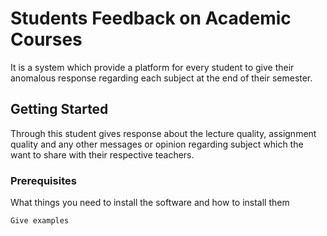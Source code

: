 # Students Feedback on Academic Courses

It is a system which provide a platform for every student to give their anomalous response regarding each subject at the end of their semester.

## Getting Started


Through this student gives response about the lecture quality, assignment quality and any other messages or opinion regarding subject which the want to share with their respective teachers.

### Prerequisites

What things you need to install the software and how to install them

```
Give examples
```
